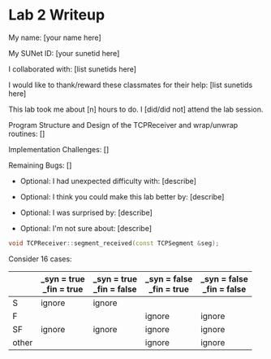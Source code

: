 Lab 2 Writeup
=============

My name: [your name here]

My SUNet ID: [your sunetid here]

I collaborated with: [list sunetids here]

I would like to thank/reward these classmates for their help: [list sunetids here]

This lab took me about [n] hours to do. I [did/did not] attend the lab session.

Program Structure and Design of the TCPReceiver and wrap/unwrap routines:
[]

Implementation Challenges:
[]

Remaining Bugs:
[]

- Optional: I had unexpected difficulty with: [describe]

- Optional: I think you could make this lab better by: [describe]

- Optional: I was surprised by: [describe]

- Optional: I'm not sure about: [describe]

``` cpp
void TCPReceiver::segment_received(const TCPSegment &seg);
```

Consider 16 cases:

||_syn = true<br>_fin = true|_syn = true<br>_fin = false|_syn = false<br>_fin = true|_syn = false<br>_fin = false|
|-|-|-|-|-|
|S|ignore|ignore|
|F|||ignore|ignore|
|SF|ignore|ignore|ignore|ignore|
|other|||ignore|ignore|